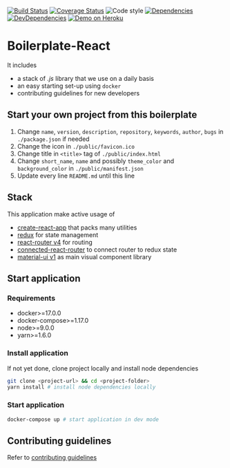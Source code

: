 [![Build Status](https://img.shields.io/travis/ConsenSys/boilerplate-react.svg)](https://travis-ci.org/ConsenSys/boilerplate-react)
[![Coverage Status](https://img.shields.io/codecov/c/github/ConsenSys/boilerplate-react/master.svg)](https://codecov.io/gh/ConsenSys/boilerplate-react/branch/master)
![Code style](https://img.shields.io/badge/code_style-prettier-ff69b4.svg)
[![Dependencies](https://img.shields.io/david/ConsenSys/boilerplate-react.svg)](https://david-dm.org/ConsenSys/boilerplate-react)
[![DevDependencies](https://img.shields.io/david/dev/ConsenSys/boilerplate-react.svg)](https://david-dm.org/ConsenSys/boilerplate-react?type=dev)
[![Demo on Heroku](https://img.shields.io/badge/demo-heroku-brightgreen.svg?style=flat-square)](https://consensys-boilerplate-react.herokuapp.com)

# Boilerplate-React


It includes 

- a stack of *.js* library that we use on a daily basis
- an easy starting set-up using ``docker``
- contributing guidelines for new developers

## Start your own project from this boilerplate

1. Change ```name```, ```version```, ```description```, ```repository```, ```keywords```, ```author```, ```bugs``` in ```./package.json``` if needed
2. Change the icon in ```./public/favicon.ico```
3. Change title in ```<title>``` tag of ```./public/index.html```
4. Change ```short_name```, ```name``` and possibly ```theme_color``` and ```background_color``` in ```./public/manifest.json```
5. Update every line ```README.md``` until this line

## Stack

This application make active usage of

- [create-react-app](https://github.com/facebookincubator/create-react-app) that packs many utilities
- [redux](https://redux.js.org) for state management
- [react-router v4](https://reacttraining.com/react-router/) for routing
- [connected-react-router](https://github.com/supasate/connected-react-router) to connect router to redux state
- [material-ui v1](https://material-ui.com/) as main visual component library

## Start application

### Requirements

- docker>=17.0.0
- docker-compose>=1.17.0
- node>=9.0.0
- yarn>=1.6.0

### Install application

If not yet done, clone project locally and install node dependencies

```bash
git clone <project-url> && cd <project-folder>
yarn install # install node dependencies locally
```

### Start application

```bash
docker-compose up # start application in dev mode
```

## Contributing guidelines

Refer to [contributing guidelines](CONTRIBUTING.md)
